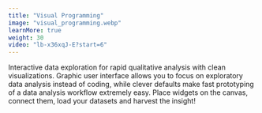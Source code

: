 ```yaml
---
title: "Visual Programming"
image: "visual_programming.webp"
learnMore: true
weight: 30
video: "lb-x36xqJ-E?start=6"
---
```


Interactive data exploration for rapid qualitative analysis with clean visualizations. Graphic user interface allows you to focus on exploratory data analysis instead of coding, while clever defaults make fast prototyping of a data analysis workflow extremely easy. Place widgets on the canvas, connect them, load your datasets and harvest the insight!

